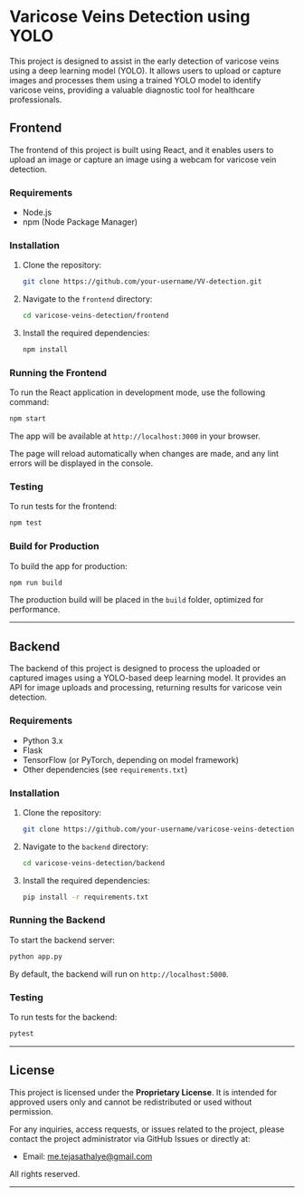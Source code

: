 # Varicose Veins Detection using YOLO

This project is designed to assist in the early detection of varicose veins using a deep learning model (YOLO). It allows users to upload or capture images and processes them using a trained YOLO model to identify varicose veins, providing a valuable diagnostic tool for healthcare professionals.

## Frontend

The frontend of this project is built using React, and it enables users to upload an image or capture an image using a webcam for varicose vein detection.

### Requirements

- Node.js
- npm (Node Package Manager)

### Installation

1. Clone the repository:
   ```bash
   git clone https://github.com/your-username/VV-detection.git
   ```

2.  Navigate to the `frontend` directory:
    
    ```bash
    cd varicose-veins-detection/frontend
    ```
    
3.  Install the required dependencies:
    
    ```bash
    npm install
    ```
    

### Running the Frontend

To run the React application in development mode, use the following command:

   ```bash
   npm start
   ```

The app will be available at `http://localhost:3000` in your browser.

The page will reload automatically when changes are made, and any lint errors will be displayed in the console.

### Testing

To run tests for the frontend:

   ```bash
   npm test
   ```

### Build for Production

To build the app for production:

```bash
npm run build
```

The production build will be placed in the `build` folder, optimized for performance.

* * *

Backend
-------

The backend of this project is designed to process the uploaded or captured images using a YOLO-based deep learning model. It provides an API for image uploads and processing, returning results for varicose vein detection.

### Requirements

*   Python 3.x
*   Flask
*   TensorFlow (or PyTorch, depending on model framework)
*   Other dependencies (see `requirements.txt`)

### Installation

1.  Clone the repository:
    
    ```bash
    git clone https://github.com/your-username/varicose-veins-detection.git
      ```

2.  Navigate to the `backend` directory:
    
    ```bash
    cd varicose-veins-detection/backend
      ```
    
3.  Install the required dependencies:
    
    ```bash
    pip install -r requirements.txt
     ```    

### Running the Backend

To start the backend server:

   ```bash
   python app.py
   ```

By default, the backend will run on `http://localhost:5000`.

### Testing

To run tests for the backend:

```bash
pytest
  ```

* * *

License
---

This project is licensed under the **Proprietary License**. It is intended for approved users only and cannot be redistributed or used without permission.

For any inquiries, access requests, or issues related to the project, please contact the project administrator via GitHub Issues or directly at:

- Email: [<me.tejasathalye@gmail.com>](mailto:me.tejasathalye@gmail.com)

All rights reserved.

* * *

